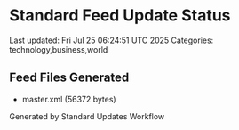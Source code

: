 # Standard Feed Update Status
Last updated: Fri Jul 25 06:24:51 UTC 2025
Categories: technology,business,world

## Feed Files Generated
- master.xml (56372 bytes)

Generated by Standard Updates Workflow
